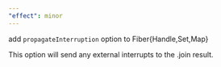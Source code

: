 ```yaml
---
"effect": minor
---
```


add `propagateInterruption` option to Fiber{Handle,Set,Map}

This option will send any external interrupts to the .join result.
